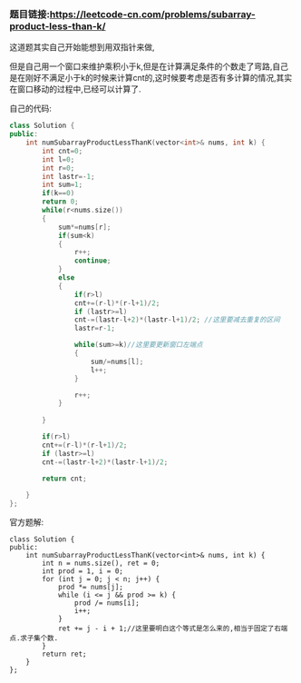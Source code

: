 ### 题目链接:https://leetcode-cn.com/problems/subarray-product-less-than-k/



这道题其实自己开始能想到用双指针来做,

但是自己用一个窗口来维护乘积小于k,但是在计算满足条件的个数走了弯路,自己是在刚好不满足小于k的时候来计算cnt的,这时候要考虑是否有多计算的情况,其实在窗口移动的过程中,已经可以计算了.



自己的代码:

```c++
class Solution {
public:
    int numSubarrayProductLessThanK(vector<int>& nums, int k) {
		int cnt=0;
		int l=0;
		int r=0;
		int lastr=-1;
		int sum=1;
		if(k==0)
		return 0;
		while(r<nums.size())
		{
			sum*=nums[r];
			if(sum<k)
			{
				r++;
				continue;
			}
			else
			{
				if(r>l)
				cnt+=(r-l)*(r-l+1)/2;
				if (lastr>=l)
				cnt-=(lastr-l+2)*(lastr-l+1)/2;	//这里要减去重复的区间
				lastr=r-1;

				while(sum>=k)//这里要更新窗口左端点
				{
					sum/=nums[l];
					l++;
				}

				r++;
			}
			
		}

		if(r>l)
		cnt+=(r-l)*(r-l+1)/2;
		if (lastr>=l)
		cnt-=(lastr-l+2)*(lastr-l+1)/2;	
		
		return cnt;

    }
};
```

官方题解:

```
class Solution {
public:
    int numSubarrayProductLessThanK(vector<int>& nums, int k) {
        int n = nums.size(), ret = 0;
        int prod = 1, i = 0;
        for (int j = 0; j < n; j++) {
            prod *= nums[j];
            while (i <= j && prod >= k) {
                prod /= nums[i];
                i++;
            }
            ret += j - i + 1;//这里要明白这个等式是怎么来的,相当于固定了右端点.求子集个数.
        }
        return ret;
    }
};


```

